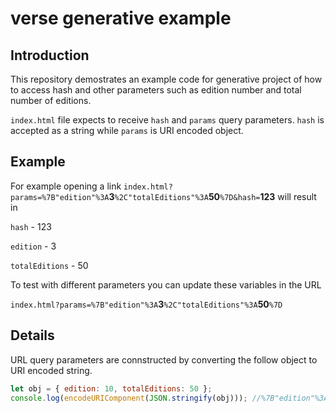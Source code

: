 # verse generative example

## Introduction

This repository demostrates an example code for generative project of how to access hash and other parameters such as edition number and total number of editions.

`index.html` file expects to receive `hash` and `params` query parameters. `hash` is accepted as a string while `params` is URI encoded object.

## Example

For example opening a link `index.html?params=%7B"edition"%3A`**3**`%2C"totalEditions"%3A`**50**`%7D&hash=`**123** will result in

`hash` - 123

`edition` - 3

`totalEditions` - 50

To test with different parameters you can update these variables in the URL

`index.html?params=%7B"edition"%3A`**3**`%2C"totalEditions"%3A`**50**`%7D`

## Details

URL query parameters are connstructed by converting the follow object to URI encoded string.

```javascript
let obj = { edition: 10, totalEditions: 50 };
console.log(encodeURIComponent(JSON.stringify(obj))); //%7B"edition"%3A3%2C"totalEditions"%3A50%7D
```
